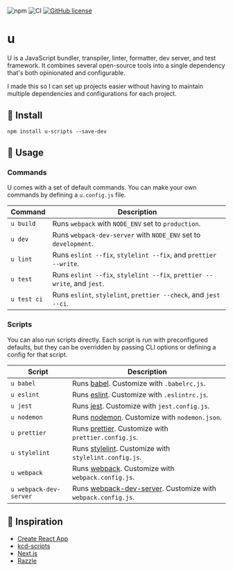 ![npm](https://img.shields.io/npm/v/u-scripts) ![CI](https://github.com/jr-codes/u/workflows/CI/badge.svg) [![GitHub license](https://img.shields.io/badge/license-MIT-blue.svg)](https://github.com/jr-codes/u/blob/master/LICENSE)

# u

U is a JavaScript bundler, transpiler, linter, formatter, dev server, and test framework. It combines several open-source tools into a single dependency that's both opinionated and configurable.

I made this so I can set up projects easier without having to maintain multiple dependencies and configurations for each project.

## 🔧 Install

```shell
npm install u-scripts --save-dev
```

## 📝 Usage

### Commands

U comes with a set of default commands. You can make your own commands by defining a `u.config.js` file.

| Command     | Description                                                             |
| ----------- | ----------------------------------------------------------------------- |
| `u build`   | Runs `webpack` with `NODE_ENV` set to `production`.                     |
| `u dev`     | Runs `webpack-dev-server` with `NODE_ENV` set to `development`.         |
| `u lint`    | Runs `eslint --fix`, `stylelint --fix`, and `prettier --write`.         |
| `u test`    | Runs `eslint --fix`, `stylelint --fix`, `prettier --write`, and `jest`. |
| `u test ci` | Runs `eslint`, `stylelint`, `prettier --check`, and `jest --ci`.        |

### Scripts

You can also run scripts directly. Each script is run with preconfigured defaults, but they can be overridden by passing CLI options or defining a config for that script.

| Script                 | Description                                                                                                   |
| ---------------------- | ------------------------------------------------------------------------------------------------------------- |
| `u babel`              | Runs [babel](https://babeljs.io/). Customize with `.babelrc.js`.                                              |
| `u eslint`             | Runs [eslint](https://eslint.org/). Customize with `.eslintrc.js`.                                            |
| `u jest`               | Runs [jest](https://jestjs.io/en/). Customize with `jest.config.js`.                                          |
| `u nodemon`            | Runs [nodemon](https://github.com/remy/nodemon). Customize with `nodemon.json`.                               |
| `u prettier`           | Runs [prettier](https://prettier.io/). Customize with `prettier.config.js`.                                   |
| `u stylelint`          | Runs [stylelint](https://stylelint.io/). Customize with `stylelint.config.js`.                                |
| `u webpack`            | Runs [webpack](https://webpack.js.org/). Customize with `webpack.config.js`.                                  |
| `u webpack-dev-server` | Runs [webpack-dev-server](https://github.com/webpack/webpack-dev-server). Customize with `webpack.config.js`. |

## 🌱 Inspiration

- [Create React App](https://github.com/facebook/create-react-app)
- [kcd-scripts](https://github.com/kentcdodds/kcd-scripts)
- [Next.js](https://github.com/zeit/next.js)
- [Razzle](https://github.com/jaredpalmer/razzle)
